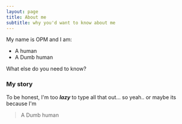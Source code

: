 ```yaml
---
layout: page
title: About me
subtitle: why you'd want to know about me
---
```


My name is OPM and I am:

- A human
- A Dumb human

What else do you need to know?

### My story

To be honest, I'm too **_lazy_** to type all that out... so yeah.. or maybe its because I'm  
> A Dumb human
